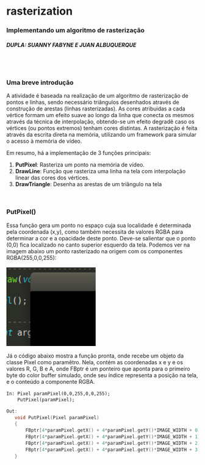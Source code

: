# rasterization

### Implementando um algoritmo de rasterização
##### DUPLA: SUANNY FABYNE E JUAN ALBUQUERQUE

<br><br>



### Uma breve introdução
 
  <p>A atividade é baseada na realização de um algoritmo de rasterização de pontos e linhas, sendo necessário triângulos desenhados através de construção de arestas (linhas rasterizadas). As cores atribuidas a cada vértice formam um efeito suave ao longo da linha que conecta os mesmos através da técnica de interpolação, obtendo-se um efeito degradê caso os vértices (ou pontos extremos) tenham cores distintas. A rasterização é feita através da escrita direta na memória, utilizando um framework para simular o acesso à memória de vídeo.</p>
  
Em resumo, há a implementação de 3 funções principais:

<ol>
  <li><b>PutPixel</b>: Rasteriza um ponto na memória de vídeo.</li>
  <li><b>DrawLine</b>: Função que rasteriza uma linha na tela com interpolação linear das cores dos vértices.</li>
  <li><b>DrawTriangle</b>: Desenha as arestas de um triângulo na tela</li>
</ol>

<br>

### PutPixel()

Essa função gera um ponto no espaço cuja sua localidade é determinada pela coordenada (x,y), como também necessita de valores RGBA para determinar a cor e a opacidade deste ponto. Deve-se salientar que o ponto (0,0) fica localizado no canto superior esquerdo da tela. Podemos ver na imagem abaixo um ponto rasterizado na origem com os componentes RGBA(255,0,0,255):
<br><br>
 ![alt text](https://github.com/suannyfabyne/rasterization/blob/master/prints/putpixel.png)

Já o código abaixo mostra a função pronta, onde recebe um objeto da classe Pixel como paramêtro. Nela, contém as coordenadas x e y e os valores R, G, B e A, onde FBptr é um ponteiro que aponta para o primeiro byte do color buffer simulado, onde seu índice representa a posição na tela, e o conteúdo a componente RGBA.

``` 
In: Pixel paramPixel(0,0,255,0,0,255);
    PutPixel(paramPixel);
 ```
 
 
 ```c
Out: 
    void PutPixel(Pixel paramPixel)
    {
        FBptr[4*paramPixel.getX() + 4*paramPixel.getY()*IMAGE_WIDTH + 0] = paramPixel.getR(); 
        FBptr[4*paramPixel.getX() + 4*paramPixel.getY()*IMAGE_WIDTH + 1] = paramPixel.getG(); 
        FBptr[4*paramPixel.getX() + 4*paramPixel.getY()*IMAGE_WIDTH + 2] = paramPixel.getB(); 
        FBptr[4*paramPixel.getX() + 4*paramPixel.getY()*IMAGE_WIDTH + 3] = paramPixel.getA(); 
    }
 ```

